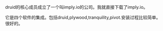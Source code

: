 druid的核心成员成立了一个叫imply.io的公司。我就直接下载了imply.io。



它是四个软件的集成。包括druid,plywood,tranquility,pivot.安装过程比较简单。很好的。

